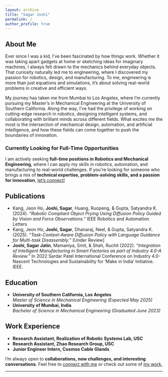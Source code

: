 ```yaml
---
layout: archive
title: "Sagar Joshi"
permalink: /
author_profile: true
---
```



## **About Me**

Ever since I was a kid, I’ve been fascinated by how things work. Whether it was taking apart gadgets at home or sketching ideas for imaginary machines, I always felt drawn to the mechanics behind everyday objects. That curiosity naturally led me to engineering, where I discovered my passion for robotics, design, and manufacturing. To me, engineering is more than just equations and simulations, it’s about solving real-world problems in creative and efficient ways.

My journey has taken me from Mumbai to Los Angeles, where I’m currently pursuing my Master’s in Mechanical Engineering at the University of Southern California. Along the way, I’ve had the privilege of working on cutting-edge research in robotics, designing intelligent systems, and collaborating with brilliant minds across different fields. What excites me the most is the intersection of mechanical design, automation, and artificial intelligence, and how these fields can come together to push the boundaries of innovation.

### **Currently Looking for Full-Time Opportunities**
I am actively seeking **full-time positions in Robotics and Mechanical Engineering**, where I can apply my skills in robotics, automation, and manufacturing to real-world challenges. If you're looking for someone who brings a mix of **technical expertise, problem-solving skills, and a passion for innovation**, [let’s connect!](mailto:sjjoshi@usc.edu) 

## **Publications**
- Kang, Jeon Ho, **Joshi, Sagar**, Huang, Ruopeng, & Gupta, Satyandra K. (2024). “_Robotic Compliant Object Prying Using Diffusion Policy Guided by Vision and Force Observations._” IEEE Robotics and Automation Letters
- Kang, Jeon Ho, **Joshi, Sagar**, Dhanaraj, Neel, & Gupta, Satyandra K. (2025). “_Task-Context-Aware Diffusion Policy with Language Guidance for
Multi-task Disassembly._” [Under Review]
- **Joshi, Sagar Jatin**, Mamaniya, Smit, & Shah, Ruchit (2022). “_Integration of Intelligent Manufacturing in Smart Factories as part of Industry 4.0-A Review._” In 2022 Sardar Patel International Conference on Industry 4.0-Nascent Technologies and Sustainability for ’Make in India’ Initiative. IEEE.

## **Education**
- **University of Southern California, Los Angeles**  
  *Master of Science in Mechanical Engineering (Expected May 2025)*  
- **University of Mumbai, India**  
  *Bachelor of Science in Mechanical Engineering (Graduated June 2023)*  

## **Work Experience**
- **Research Assistant, Realization of Robotic Systems Lab, USC**  
- **Research Assistant, Zhao Research Group, USC**  
- **Junior Engineer Intern, Cosmos Cable Glands**  

I’m always open to **collaborations, new challenges, and interesting conversations**. Feel free to [connect with me](mailto:sjjoshi@usc.edu) or check out some of [my work.](https://sagarjoshi73249.github.io/projects/)

---
